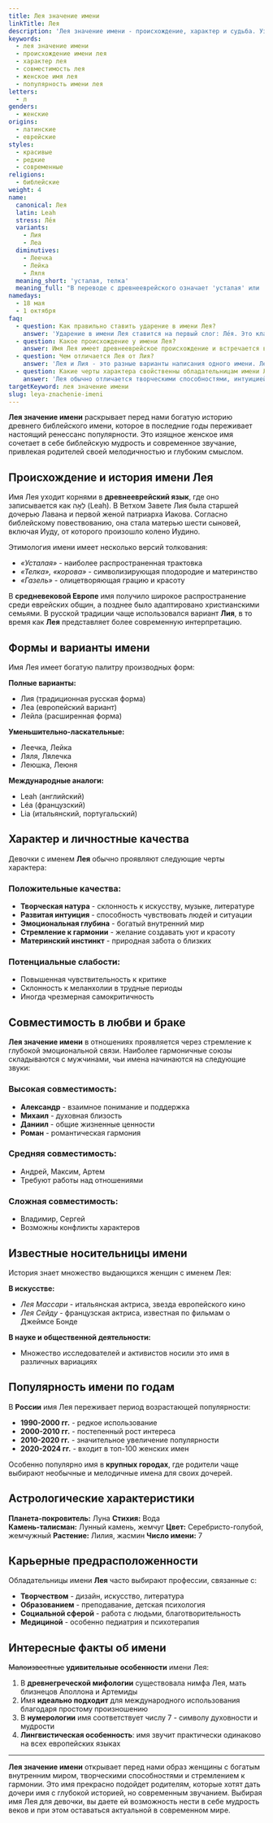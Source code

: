 ```yaml
---
title: Лея значение имени
linkTitle: Лея
description: 'Лея значение имени - происхождение, характер и судьба. Узнайте все о красивом женском имени Лея, его истории и влиянии на личность.'
keywords:
  - лея значение имени
  - происхождение имени лея
  - характер лея
  - совместимость лея
  - женское имя лея
  - популярность имени лея
letters:
  - л
genders:
  - женские
origins:
  - латинские
  - еврейские
styles:
  - красивые
  - редкие
  - современные
religions:
  - библейские
weight: 4
name:
  canonical: Лея
  latin: Leah
  stress: Ле́я
  variants:
    - Лия
    - Леа
  diminutives:
    - Леечка
    - Лейка
    - Ляля
  meaning_short: 'усталая, телка'
  meaning_full: "В переводе с древнееврейского означает 'усталая' или 'телка', также может трактоваться как 'газель'"
namedays:
  - 18 мая
  - 1 октября
faq:
  - question: Как правильно ставить ударение в имени Лея?
    answer: 'Ударение в имени Лея ставится на первый слог: Ле́я. Это классический вариант произношения, принятый в русском языке.'
  - question: Какое происхождение у имени Лея?
    answer: Имя Лея имеет древнееврейское происхождение и встречается в Ветхом Завете. Лия была старшей дочерью Лавана и первой женой Иакова.
  - question: Чем отличается Лея от Лия?
    answer: 'Лея и Лия - это разные варианты написания одного имени. Лея - более современная адаптация, Лия - традиционная библейская форма.'
  - question: Какие черты характера свойственны обладательницам имени Лея?
    answer: 'Лея обычно отличается творческими способностями, интуицией, эмоциональностью и стремлением к гармонии в отношениях.'
targetKeyword: лея значение имени
slug: leya-znachenie-imeni
---
```


**Лея значение имени** раскрывает перед нами богатую историю древнего библейского имени, которое в последние годы переживает настоящий ренессанс популярности. Это изящное женское имя сочетает в себе библейскую мудрость и современное звучание, привлекая родителей своей мелодичностью и глубоким смыслом.

## Происхождение и история имени Лея

Имя Лея уходит корнями в **древнееврейский язык**, где оно записывается как לֵאָה (Leah). В Ветхом Завете Лия была старшей дочерью Лавана и первой женой патриарха Иакова. Согласно библейскому повествованию, она стала матерью шести сыновей, включая Иуду, от которого произошло колено Иудино.

Этимология имени имеет несколько версий толкования:

- _«Усталая»_ - наиболее распространенная трактовка
- _«Телка», «корова»_ - символизирующая плодородие и материнство
- _«Газель»_ - олицетворяющая грацию и красоту

В **средневековой Европе** имя получило широкое распространение среди еврейских общин, а позднее было адаптировано христианскими семьями. В русской традиции чаще использовался вариант **Лия**, в то время как **Лея** представляет более современную интерпретацию.

## Формы и варианты имени

Имя Лея имеет богатую палитру производных форм:

**Полные варианты:**

- Лия (традиционная русская форма)
- Леа (европейский вариант)
- Лейла (расширенная форма)

**Уменьшительно-ласкательные:**

- Леечка, Лейка
- Ляля, Лялечка
- Леюшка, Леюня

**Международные аналоги:**

- Leah (английский)
- Léa (французский)
- Lia (итальянский, португальский)

## Характер и личностные качества

Девочки с именем **Лея** обычно проявляют следующие черты характера:

### Положительные качества:

- **Творческая натура** - склонность к искусству, музыке, литературе
- **Развитая интуиция** - способность чувствовать людей и ситуации
- **Эмоциональная глубина** - богатый внутренний мир
- **Стремление к гармонии** - желание создавать уют и красоту
- **Материнский инстинкт** - природная забота о близких

### Потенциальные слабости:

- Повышенная чувствительность к критике
- Склонность к меланхолии в трудные периоды
- Иногда чрезмерная самокритичность

## Совместимость в любви и браке

**Лея значение имени** в отношениях проявляется через стремление к глубокой эмоциональной связи. Наиболее гармоничные союзы складываются с мужчинами, чьи имена начинаются на следующие звуки:

### Высокая совместимость:

- **Александр** - взаимное понимание и поддержка
- **Михаил** - духовная близость
- **Даниил** - общие жизненные ценности
- **Роман** - романтическая гармония

### Средняя совместимость:

- Андрей, Максим, Артем
- Требуют работы над отношениями

### Сложная совместимость:

- Владимир, Сергей
- Возможны конфликты характеров

## Известные носительницы имени

История знает множество выдающихся женщин с именем Лея:

**В искусстве:**

- _Лея Массари_ - итальянская актриса, звезда европейского кино
- _Лея Сейду_ - французская актриса, известная по фильмам о Джеймсе Бонде

**В науке и общественной деятельности:**

- Множество исследователей и активистов носили это имя в различных вариациях

## Популярность имени по годам

В **России** имя Лея переживает период возрастающей популярности:

- **1990-2000 гг.** - редкое использование
- **2000-2010 гг.** - постепенный рост интереса
- **2010-2020 гг.** - значительное увеличение популярности
- **2020-2024 гг.** - входит в топ-100 женских имен

Особенно популярно имя в **крупных городах**, где родители чаще выбирают необычные и мелодичные имена для своих дочерей.

## Астрологические характеристики

**Планета-покровитель:** Луна
**Стихия:** Вода  
**Камень-талисман:** Лунный камень, жемчуг
**Цвет:** Серебристо-голубой, жемчужный
**Растение:** Лилия, жасмин
**Число имени:** 7

## Карьерные предрасположенности

Обладательницы имени **Лея** часто выбирают профессии, связанные с:

- **Творчеством** - дизайн, искусство, литература
- **Образованием** - преподавание, детская психология
- **Социальной сферой** - работа с людьми, благотворительность
- **Медициной** - особенно педиатрия и психотерапия

## Интересные факты об имени

~~Малоизвестные~~ **удивительные особенности** имени Лея:

1. В **древнегреческой мифологии** существовала нимфа Лея, мать близнецов Аполлона и Артемиды
2. Имя **идеально подходит** для международного использования благодаря простому произношению
3. В **нумерологии** имя соответствует числу 7 - символу духовности и мудрости
4. **Лингвистическая особенность**: имя звучит практически одинаково на всех европейских языках

---

**Лея значение имени** открывает перед нами образ женщины с богатым внутренним миром, творческими способностями и стремлением к гармонии. Это имя прекрасно подойдет родителям, которые хотят дать дочери имя с глубокой историей, но современным звучанием. Выбирая имя Лея для девочки, вы даете ей возможность нести в себе мудрость веков и при этом оставаться актуальной в современном мире.
